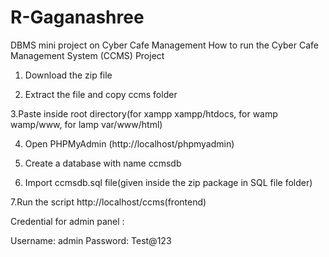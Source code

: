 # R-Gaganashree
DBMS mini project on Cyber Cafe Management
How to run the Cyber Cafe Management System (CCMS) Project

1. Download the zip file

2. Extract the file and copy ccms folder

3.Paste inside root directory(for xampp xampp/htdocs, for wamp wamp/www, for lamp var/www/html)

4. Open PHPMyAdmin (http://localhost/phpmyadmin)

5. Create a database with name ccmsdb

6. Import ccmsdb.sql file(given inside the zip package in SQL file folder)

7.Run the script http://localhost/ccms(frontend)

Credential for admin panel :

Username: admin
Password: Test@123
